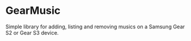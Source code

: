 # GearMusic
Simple library for adding, listing and removing musics on a Samsung Gear S2 or Gear S3 device.
